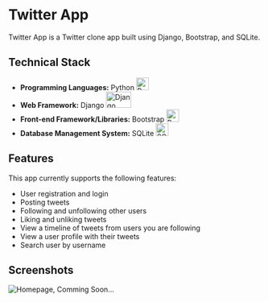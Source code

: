 # Twitter App

Twitter App is a Twitter clone app built using Django, Bootstrap, and SQLite.

## Technical Stack

- **Programming Languages:** Python <img src="https://img.icons8.com/color/48/000000/python.png" alt="Python" height="25" width="25"/>  
- **Web Framework:** Django <img src="https://img.icons8.com/color/48/000000/django.png" alt="Django" height="32" width="50" />  
- **Front-end Framework/Libraries:** Bootstrap <img src="https://img.icons8.com/color/48/000000/bootstrap.png" alt="Bootstrap" height="25" width="25" />  
- **Database Management System:** SQLite <img src="https://cdn.jsdelivr.net/gh/devicons/devicon/icons/sqlite/sqlite-original-wordmark.svg" alt="SQLite" height="25" width="25" />  

## Features

This app currently supports the following features:

- User registration and login
- Posting tweets
- Following and unfollowing other users
- Liking and unliking tweets
- View a timeline of tweets from users you are following
- View a user profile with their tweets
- Search user by username

## Screenshots

![Homepage, Comming Soon...](screenshots/homepage.png)
